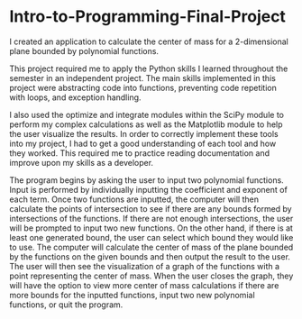# Intro-to-Programming-Final-Project

I created an application to calculate the center of mass for a 2-dimensional plane bounded by polynomial functions.

This project required me to apply the Python skills I learned throughout the semester in an independent project. The main skills implemented in this project were abstracting code into functions, preventing code repetition with loops, and exception handling.

I also used the optimize and integrate modules within the SciPy module to perform my complex calculations as well as the Matplotlib module to help the user visualize the results. In order to correctly implement these tools into my project, I had to get a good understanding of each tool and how they worked. This required me to practice reading documentation and improve upon my skills as a developer.

The program begins by asking the user to input two polynomial functions. Input is performed by individually inputting the coefficient and exponent of each term. Once two functions are inputted, the computer will then calculate the points of intersection to see if there are any bounds formed by intersections of the functions. If there are not enough intersections, the user will be prompted to input two new functions. On the other hand, if there is at least one generated bound, the user can select which bound they would like to use. The computer will calculate the center of mass of the plane bounded by the functions on the given bounds and then output the result to the user. The user will then see the visualization of a graph of the functions with a point representing the center of mass. When the user closes the graph, they will have the option to view more center of mass calculations if there are more bounds for the inputted functions, input two new polynomial functions, or quit the program.
